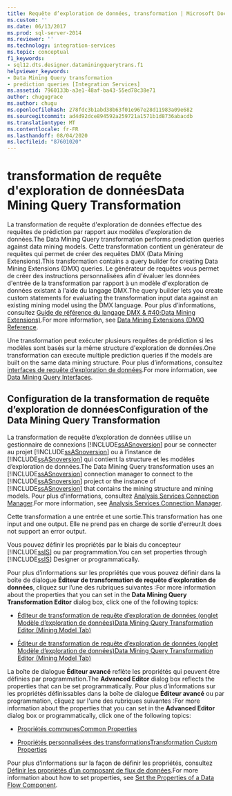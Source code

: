 ```yaml
---
title: Requête d’exploration de données, transformation | Microsoft Docs
ms.custom: ''
ms.date: 06/13/2017
ms.prod: sql-server-2014
ms.reviewer: ''
ms.technology: integration-services
ms.topic: conceptual
f1_keywords:
- sql12.dts.designer.dataminingquerytrans.f1
helpviewer_keywords:
- Data Mining Query transformation
- prediction queries [Integration Services]
ms.assetid: 7960133b-a3e1-48af-ba43-55ed78c38e71
author: chugugrace
ms.author: chugu
ms.openlocfilehash: 278fdc3b1abd38b63f01e967e28d11983a09e682
ms.sourcegitcommit: ad4d92dce894592a259721a1571b1d8736abacdb
ms.translationtype: MT
ms.contentlocale: fr-FR
ms.lasthandoff: 08/04/2020
ms.locfileid: "87601020"
---
```

# <a name="data-mining-query-transformation"></a><span data-ttu-id="f1e3c-102">transformation de requête d'exploration de données</span><span class="sxs-lookup"><span data-stu-id="f1e3c-102">Data Mining Query Transformation</span></span>
  <span data-ttu-id="f1e3c-103">La transformation de requête d'exploration de données effectue des requêtes de prédiction par rapport aux modèles d'exploration de données.</span><span class="sxs-lookup"><span data-stu-id="f1e3c-103">The Data Mining Query transformation performs prediction queries against data mining models.</span></span> <span data-ttu-id="f1e3c-104">Cette transformation contient un générateur de requêtes qui permet de créer des requêtes DMX (Data Mining Extensions).</span><span class="sxs-lookup"><span data-stu-id="f1e3c-104">This transformation contains a query builder for creating Data Mining Extensions (DMX) queries.</span></span> <span data-ttu-id="f1e3c-105">Le générateur de requêtes vous permet de créer des instructions personnalisées afin d'évaluer les données d'entrée de la transformation par rapport à un modèle d'exploration de données existant à l'aide du langage DMX.</span><span class="sxs-lookup"><span data-stu-id="f1e3c-105">The query builder lets you create custom statements for evaluating the transformation input data against an existing mining model using the DMX language.</span></span> <span data-ttu-id="f1e3c-106">Pour plus d’informations, consultez [Guide de référence du langage DMX & #40;Data Mining Extensions&#41;](/sql/dmx/data-mining-extensions-dmx-reference).</span><span class="sxs-lookup"><span data-stu-id="f1e3c-106">For more information, see [Data Mining Extensions &#40;DMX&#41; Reference](/sql/dmx/data-mining-extensions-dmx-reference).</span></span>  
  
 <span data-ttu-id="f1e3c-107">Une transformation peut exécuter plusieurs requêtes de prédiction si les modèles sont basés sur la même structure d'exploration de données.</span><span class="sxs-lookup"><span data-stu-id="f1e3c-107">One transformation can execute multiple prediction queries if the models are built on the same data mining structure.</span></span> <span data-ttu-id="f1e3c-108">Pour plus d’informations, consultez [interfaces de requête d’exploration de données](https://docs.microsoft.com/analysis-services/data-mining/data-mining-query-tools).</span><span class="sxs-lookup"><span data-stu-id="f1e3c-108">For more information, see [Data Mining Query Interfaces](https://docs.microsoft.com/analysis-services/data-mining/data-mining-query-tools).</span></span>  
  
## <a name="configuration-of-the-data-mining-query-transformation"></a><span data-ttu-id="f1e3c-109">Configuration de la transformation de requête d’exploration de données</span><span class="sxs-lookup"><span data-stu-id="f1e3c-109">Configuration of the Data Mining Query Transformation</span></span>  
 <span data-ttu-id="f1e3c-110">La transformation de requête d’exploration de données utilise un gestionnaire de connexions [!INCLUDE[ssASnoversion](../../../includes/ssasnoversion-md.md)] pour se connecter au projet [!INCLUDE[ssASnoversion](../../../includes/ssasnoversion-md.md)] ou à l’instance de [!INCLUDE[ssASnoversion](../../../includes/ssasnoversion-md.md)] qui contient la structure et les modèles d’exploration de données.</span><span class="sxs-lookup"><span data-stu-id="f1e3c-110">The Data Mining Query transformation uses an [!INCLUDE[ssASnoversion](../../../includes/ssasnoversion-md.md)] connection manager to connect to the [!INCLUDE[ssASnoversion](../../../includes/ssasnoversion-md.md)] project or the instance of [!INCLUDE[ssASnoversion](../../../includes/ssasnoversion-md.md)] that contains the mining structure and mining models.</span></span> <span data-ttu-id="f1e3c-111">Pour plus d'informations, consultez [Analysis Services Connection Manager](../../connection-manager/analysis-services-connection-manager.md).</span><span class="sxs-lookup"><span data-stu-id="f1e3c-111">For more information, see [Analysis Services Connection Manager](../../connection-manager/analysis-services-connection-manager.md).</span></span>  
  
 <span data-ttu-id="f1e3c-112">Cette transformation a une entrée et une sortie.</span><span class="sxs-lookup"><span data-stu-id="f1e3c-112">This transformation has one input and one output.</span></span> <span data-ttu-id="f1e3c-113">Elle ne prend pas en charge de sortie d'erreur.</span><span class="sxs-lookup"><span data-stu-id="f1e3c-113">It does not support an error output.</span></span>  
  
 <span data-ttu-id="f1e3c-114">Vous pouvez définir les propriétés par le biais du concepteur [!INCLUDE[ssIS](../../../includes/ssis-md.md)] ou par programmation.</span><span class="sxs-lookup"><span data-stu-id="f1e3c-114">You can set properties through [!INCLUDE[ssIS](../../../includes/ssis-md.md)] Designer or programmatically.</span></span>  
  
 <span data-ttu-id="f1e3c-115">Pour plus d’informations sur les propriétés que vous pouvez définir dans la boîte de dialogue **Éditeur de transformation de requête d’exploration de données**, cliquez sur l’une des rubriques suivantes :</span><span class="sxs-lookup"><span data-stu-id="f1e3c-115">For more information about the properties that you can set in the **Data Mining Query Transformation Editor** dialog box, click one of the following topics:</span></span>  
  
-   [<span data-ttu-id="f1e3c-116">Éditeur de transformation de requête d’exploration de données &#40;onglet Modèle d’exploration de données&#41;</span><span class="sxs-lookup"><span data-stu-id="f1e3c-116">Data Mining Query Transformation Editor &#40;Mining Model Tab&#41;</span></span>](../../data-mining-query-transformation-editor-mining-model-tab.md)  
  
-   [<span data-ttu-id="f1e3c-117">Éditeur de transformation de requête d’exploration de données &#40;onglet Modèle d’exploration de données&#41;</span><span class="sxs-lookup"><span data-stu-id="f1e3c-117">Data Mining Query Transformation Editor &#40;Mining Model Tab&#41;</span></span>](../../data-mining-query-transformation-editor-mining-model-tab.md)  
  
 <span data-ttu-id="f1e3c-118">La boîte de dialogue **Éditeur avancé** reflète les propriétés qui peuvent être définies par programmation.</span><span class="sxs-lookup"><span data-stu-id="f1e3c-118">The **Advanced Editor** dialog box reflects the properties that can be set programmatically.</span></span> <span data-ttu-id="f1e3c-119">Pour plus d'informations sur les propriétés définissables dans la boîte de dialogue **Éditeur avancé** ou par programmation, cliquez sur l'une des rubriques suivantes :</span><span class="sxs-lookup"><span data-stu-id="f1e3c-119">For more information about the properties that you can set in the **Advanced Editor** dialog box or programmatically, click one of the following topics:</span></span>  
  
-   [<span data-ttu-id="f1e3c-120">Propriétés communes</span><span class="sxs-lookup"><span data-stu-id="f1e3c-120">Common Properties</span></span>](../../common-properties.md)  
  
-   [<span data-ttu-id="f1e3c-121">Propriétés personnalisées des transformations</span><span class="sxs-lookup"><span data-stu-id="f1e3c-121">Transformation Custom Properties</span></span>](transformation-custom-properties.md)  
  
 <span data-ttu-id="f1e3c-122">Pour plus d’informations sur la façon de définir les propriétés, consultez [Définir les propriétés d’un composant de flux de données](../set-the-properties-of-a-data-flow-component.md).</span><span class="sxs-lookup"><span data-stu-id="f1e3c-122">For more information about how to set properties, see [Set the Properties of a Data Flow Component](../set-the-properties-of-a-data-flow-component.md).</span></span>  
  
  
